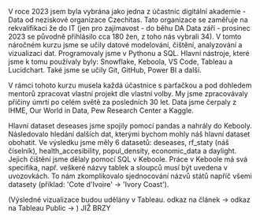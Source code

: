 V roce 2023 jsem byla vybrána jako jedna z účastnic digitální akademie - Data od neziskové organizace Czechitas. Tato organizace se zaměřuje na rekvalifikaci že do IT (jen pro zajímavost - do běhu DA Data září - prosinec 2023 se původně přihlásilo cca 180 žen, z toho nás vybrali 34).
V tomto náročném kurzu jsme se učily datové modelování, čištění, analyzování a vizualizaci dat. Programovaly jsme v Pythonu a SQL. Hlavní nástroje, které jsme k tomu používaly byly: Snowflake, Keboola, VS Code, Tableau a Lucidchart. Také jsme se učily Git, GitHub, Power BI a další.

V rámci tohoto kurzu musela každá účastnice s parťačkou a pod dohledem mentorů zpracovat vlastní projekt dle vlastní volby. My jsme zpracovávaly příčiny úmrtí po celém světě za posledních 30 let. Data jsme čerpaly z IHME, Our World in Data, Pew Research Center a Kaggle.

Hlavní dataset deseases jsme spojily pomocí pandas a nahrály do Kebooly. Následovalo hledání dalších dat, kterými bychom mohly náš hlavní dataset obohatit. Ve výsledku jsme měly 6 datasetů: deseases, rf_staty (náš číselník), health_accesibility, popul_density, economic_data a daylight. Jejich čištění jsme dělaly pomocí SQL v Keboole. Práce v Keboole má svá specifika, např. veškeré názvy tablek a sloupců musí být uvedena v uvozovkách. To nám zkomplikovalo sjednocování názvů států napříč všemi datasety (příklad: 'Cote d\'Ivoire' -> 'Ivory Coast').

(Výsledné vizualizace budou udělány v Tableau.
odkaz na článek ->
odkaz na Tableau Public -> ) JIŽ BRZY
